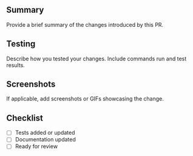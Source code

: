## Summary

Provide a brief summary of the changes introduced by this PR.

## Testing

Describe how you tested your changes. Include commands run and test results.

## Screenshots

If applicable, add screenshots or GIFs showcasing the change.

## Checklist

- [ ] Tests added or updated
- [ ] Documentation updated
- [ ] Ready for review
